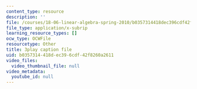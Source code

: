 ```yaml
---
content_type: resource
description: ''
file: /courses/18-06-linear-algebra-spring-2010/b0357314418dec396cdf42f8260a2611_yjBerM5jWsc.srt
file_type: application/x-subrip
learning_resource_types: []
ocw_type: OCWFile
resourcetype: Other
title: 3play caption file
uid: b0357314-418d-ec39-6cdf-42f8260a2611
video_files:
  video_thumbnail_file: null
video_metadata:
  youtube_id: null
---
```

